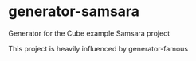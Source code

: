 # generator-samsara
Generator for the Cube example Samsara project

This project is heavily influenced by generator-famous
